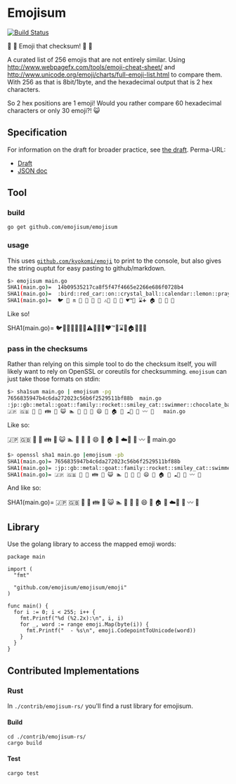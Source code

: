 # Emojisum
[![Build Status](https://travis-ci.org/emojisum/emojisum.svg?branch=master)](https://travis-ci.org/emojisum/emojisum)

:pray: :paperclip: Emoji that checksum! :tada: :poop:

A curated list of 256 emojis that are not entirely similar.
Using http://www.webpagefx.com/tools/emoji-cheat-sheet/ and http://www.unicode.org/emoji/charts/full-emoji-list.html to compare them.
With 256 as that is 8bit/1byte, and the hexadecimal output that is 2 hex characters.

So 2 hex positions are 1 emoji!
Would you rather compare 60 hexadecimal characters or only 30 emoji?! :smiley_cat:

## Specification

For information on the draft for broader practice, see [the draft](./emoji/README.md).
Perma-URL:
- [Draft](https://github.com/emojisum/emojisum/blob/master/emoji/README.md)
- [JSON doc](https://raw.githubusercontent.com/emojisum/emojisum/master/emoji/emojimap.json)

## Tool

### build

```bash
go get github.com/emojisum/emojisum
```

### usage

This uses [`github.com/kyokomi/emoji`](https://github.com/kyokomi/emoji) to print to the console, but also gives the string ouptut for easy pasting to github/markdown.

```bash
$> emojisum main.go 
SHA1(main.go)=  14b09535217ca8f5f47f4665e2266e686f0728b4
SHA1(main.go)=  :bird::red_car::on::crystal_ball::calendar::lemon::pray::warning::violin::lollipop::facepunch::hearts::tm::children_crossing::hourglass::heavy_plus_sign::house::ant::clap::rocket:
SHA1(main.go)=  🐦 🚗 🔛 🔮 📆 🍋 🙏 ⚠️🎻 🍭 👊 ♥️™️🚸 ⌛️➕ 🏠 🐜 👏 🚀 
```

Like so!

SHA1(main.go)=  :bird::red_car::on::crystal_ball::calendar::lemon::pray::warning::violin::lollipop::facepunch::hearts::tm::children_crossing::hourglass::heavy_plus_sign::house::ant::clap::rocket:


### pass in the checksums

Rather than relying on this simple tool to do the checksum itself, you will likely want to rely on OpenSSL or coreutils for checksumming.
`emojisum` can just take those formats on stdin:

```bash
$> sha1sum main.go | emojisum -pg
7656835947b4c6da272023c56b6f2529511bf88b  main.go
:jp::gb::metal::goat::family::rocket::smiley_cat::swimmer::chocolate_bar::cactus::candy::smile::honeybee::house::cherries::cloud::fries::bow::wavy_dash::musical_score:  main.go
🇯🇵 🇬🇧 🤘 🐐 👪 🚀 😺 🏊 🍫 🌵 🍬 😄 🐝 🏠 🍒 ☁️🍟 🙇 〰️ 🎼   main.go
```

Like so: 

🇯🇵 🇬🇧 🤘 🐐 👪 🚀 😺 🏊 🍫 🌵 🍬 😄 🐝 🏠 🍒 ☁️🍟 🙇 〰️ 🎼   main.go


```bash
$> openssl sha1 main.go |emojisum -pb
SHA1(main.go)= 7656835947b4c6da272023c56b6f2529511bf88b
SHA1(main.go)= :jp::gb::metal::goat::family::rocket::smiley_cat::swimmer::chocolate_bar::cactus::candy::smile::honeybee::house::cherries::cloud::fries::bow::wavy_dash::musical_score:
SHA1(main.go)= 🇯🇵 🇬🇧 🤘 🐐 👪 🚀 😺 🏊 🍫 🌵 🍬 😄 🐝 🏠 🍒 ☁️🍟 🙇 〰️ 🎼 
```

And like so:

SHA1(main.go)= 🇯🇵 🇬🇧 🤘 🐐 👪 🚀 😺 🏊 🍫 🌵 🍬 😄 🐝 🏠 🍒 ☁️🍟 🙇 〰️ 🎼 


## Library

Use the golang library to access the mapped emoji words:

```golang
package main

import (
  "fmt"

  "github.com/emojisum/emojisum/emoji"
)

func main() {
  for i := 0; i < 255; i++ {
    fmt.Printf("%d (%2.2x):\n", i, i)
    for _, word := range emoji.Map(byte(i)) {
      fmt.Printf("  - %s\n", emoji.CodepointToUnicode(word))
    }
  }
}
```

## Contributed Implementations

### Rust

In `./contrib/emojisum-rs/` you'll find a rust library for emojisum.

#### Build

```shell
cd ./contrib/emojisum-rs/
cargo build
```

#### Test

```shell
cargo test
```
